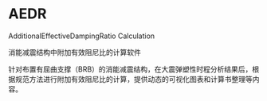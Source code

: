 # AEDR
AdditionalEffectiveDampingRatio Calculation

消能减震结构中附加有效阻尼比的计算软件

针对布置有屈曲支撑（BRB）的消能减震结构，在大震弹塑性时程分析结果后，根据规范方法进行附加有效阻尼比的计算，提供动态的可视化图表和计算书整理等内容。
